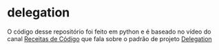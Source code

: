 # delegation

O código desse repositório foi feito em python e é baseado no 
vídeo do canal [Receitas de Código](https://www.youtube.com/channel/UC9XwbqDtIgEsAnYFDPZJuiA) que fala sobre o 
padrão de projeto [Delegation](https://www.youtube.com/watch?v=KtZlDhC_ycs)
